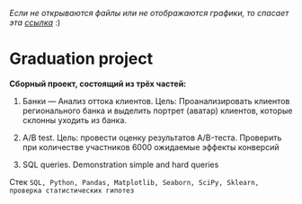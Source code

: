*Если не открываются файлы или не отображаются графики, то спасает эта [ссылка](https://nbviewer.jupyter.org/github/sergeevdm/Portfolio/tree/main/Bank_Churn_analysis_AB_test_SQL/)* :)

# Graduation project

**Сборный проект, состоящий из трёх частей:**

1. Банки — Анализ оттока клиентов. Цель: Проанализировать клиентов регионального банка и выделить портрет (аватар) клиентов, которые склонны уходить из банка.

2. A/B test. Цель: провести оценку результатов A/B-теста. Проверить при количестве участников 6000 ожидаемые эффекты конверсий

3. SQL queries. Demonstration simple and hard queries

Стек `SQL, Python, Pandas, Matplotlib, Seaborn, SciPy, Sklearn, проверка статистических гипотез`
